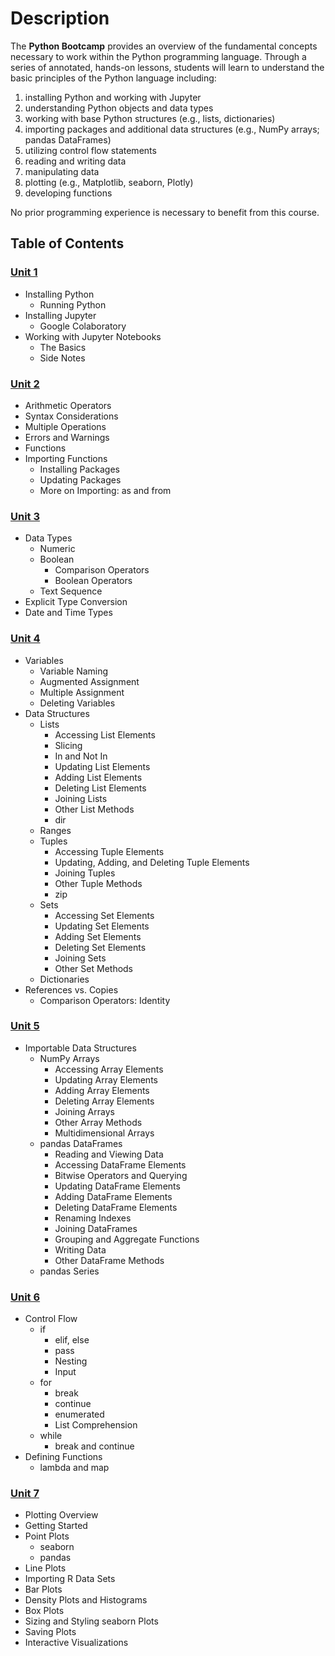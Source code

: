 # Description
The **Python Bootcamp** provides an overview of the fundamental concepts necessary to work within the Python programming language. Through a series of annotated, hands-on lessons, students will learn to understand the basic principles of the Python language including: 

1. installing Python and working with Jupyter
2. understanding Python objects and data types
3. working with base Python structures (e.g., lists, dictionaries)
4. importing packages and additional data structures (e.g., NumPy arrays; pandas DataFrames)
5. utilizing control flow statements
6. reading and writing data
7. manipulating data
8. plotting (e.g., Matplotlib, seaborn, Plotly)
9. developing functions

No prior programming experience is necessary to benefit from this course.

## Table of Contents

### [Unit 1](https://github.com/davedgd/python-bootcamp/blob/master/Unit%201/Python-Bootcamp-Unit1.ipynb)
- Installing Python
  - Running Python
- Installing Jupyter
  - Google Colaboratory
- Working with Jupyter Notebooks
  - The Basics
  - Side Notes

### [Unit 2](https://github.com/davedgd/python-bootcamp/blob/master/Unit%202/Python-Bootcamp-Unit2.ipynb)
- Arithmetic Operators
- Syntax Considerations
- Multiple Operations
- Errors and Warnings
- Functions
- Importing Functions
  - Installing Packages
  - Updating Packages
  - More on Importing: as and from


### [Unit 3](https://github.com/davedgd/python-bootcamp/blob/master/Unit%203/Python-Bootcamp-Unit3.ipynb)
- Data Types
  - Numeric
  - Boolean
    - Comparison Operators
    - Boolean Operators
  - Text Sequence
- Explicit Type Conversion
- Date and Time Types

### [Unit 4](https://github.com/davedgd/python-bootcamp/blob/master/Unit%204/Python-Bootcamp-Unit4.ipynb)
- Variables
  - Variable Naming
  - Augmented Assignment
  - Multiple Assignment
  - Deleting Variables
- Data Structures
  - Lists
    - Accessing List Elements
    - Slicing
    - In and Not In
    - Updating List Elements
    - Adding List Elements
    - Deleting List Elements
    - Joining Lists
    - Other List Methods
    - dir
  - Ranges
  - Tuples
    - Accessing Tuple Elements
    - Updating, Adding, and Deleting Tuple Elements
    - Joining Tuples
    - Other Tuple Methods
    - zip
  - Sets
    - Accessing Set Elements
    - Updating Set Elements
    - Adding Set Elements
    - Deleting Set Elements
    - Joining Sets
    - Other Set Methods
  - Dictionaries
- References vs. Copies
  - Comparison Operators: Identity

### [Unit 5](https://github.com/davedgd/python-bootcamp/blob/master/Unit%205/Python-Bootcamp-Unit5.ipynb)
- Importable Data Structures
  - NumPy Arrays
    - Accessing Array Elements
    - Updating Array Elements
    - Adding Array Elements
    - Deleting Array Elements
    - Joining Arrays
    - Other Array Methods
    - Multidimensional Arrays
  - pandas DataFrames
    - Reading and Viewing Data
    - Accessing DataFrame Elements
    - Bitwise Operators and Querying
    - Updating DataFrame Elements
    - Adding DataFrame Elements
    - Deleting DataFrame Elements
    - Renaming Indexes
    - Joining DataFrames
    - Grouping and Aggregate Functions
    - Writing Data
    - Other DataFrame Methods
  - pandas Series

### [Unit 6](https://github.com/davedgd/python-bootcamp/blob/master/Unit%206/Python-Bootcamp-Unit6.ipynb)
- Control Flow
  - if
    - elif, else
    - pass
    - Nesting
    - Input
  - for
    - break
    - continue
    - enumerated
    - List Comprehension
  - while
    - break and continue
- Defining Functions
  - lambda and map

### [Unit 7](https://github.com/davedgd/python-bootcamp/blob/master/Unit%207/Python-Bootcamp-Unit7.ipynb)
- Plotting Overview
- Getting Started
- Point Plots
  - seaborn
  - pandas
- Line Plots
- Importing R Data Sets
- Bar Plots
- Density Plots and Histograms
- Box Plots
- Sizing and Styling seaborn Plots
- Saving Plots
- Interactive Visualizations
